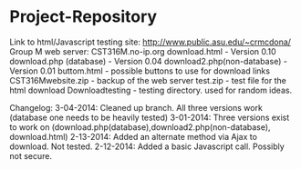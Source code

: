 Project-Repository
==================
Link to html/Javascript testing site: http://www.public.asu.edu/~crmcdona/
Group M web server: CST316M.no-ip.org
download.html - Version 0.10
download.php (database) - Version 0.04
download2.php(non-database) - Version 0.01
buttom.html - possible buttons to use for download links
CST316Mwebsite.zip - backup of the web server
test.zip - test file for the html download
Downloadtesting - testing directory. used for random ideas.


Changelog:
3-04-2014: Cleaned up branch. All three versions work (database one needs to be heavily tested)
3-01-2014: Three versions exist to work on (download.php(database),download2.php(non-database), download.html)
2-13-2014: Added an alternate method via Ajax to download. Not tested.
2-12-2014: Added a basic Javascript call. Possibly not secure.
